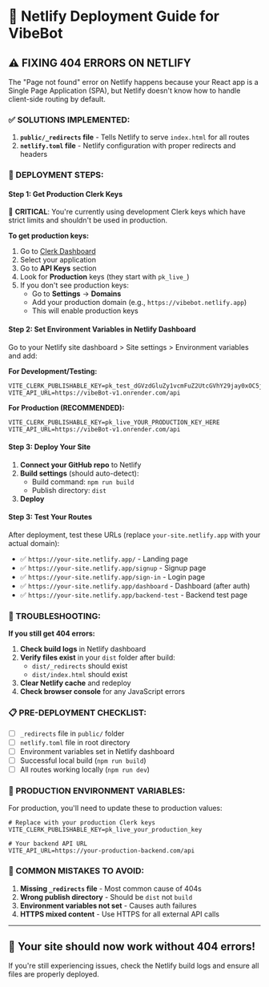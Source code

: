 # 🚀 Netlify Deployment Guide for VibeBot

## ⚠️ FIXING 404 ERRORS ON NETLIFY

The "Page not found" error on Netlify happens because your React app is a Single Page Application (SPA), but Netlify doesn't know how to handle client-side routing by default.

### ✅ SOLUTIONS IMPLEMENTED:

1. **`public/_redirects` file** - Tells Netlify to serve `index.html` for all routes
2. **`netlify.toml` file** - Netlify configuration with proper redirects and headers

### 🔧 DEPLOYMENT STEPS:

#### Step 1: Get Production Clerk Keys

🚨 **CRITICAL**: You're currently using development Clerk keys which have strict limits and shouldn't be used in production.

**To get production keys:**
1. Go to [Clerk Dashboard](https://dashboard.clerk.dev/)
2. Select your application
3. Go to **API Keys** section
4. Look for **Production** keys (they start with `pk_live_`)
5. If you don't see production keys:
   - Go to **Settings** → **Domains**
   - Add your production domain (e.g., `https://vibebot.netlify.app`)
   - This will enable production keys

#### Step 2: Set Environment Variables in Netlify Dashboard

Go to your Netlify site dashboard > Site settings > Environment variables and add:

**For Development/Testing:**
```
VITE_CLERK_PUBLISHABLE_KEY=pk_test_dGVzdGluZy1vcmFuZ2UtcGVhY29jay0xOC5jbGVyay5hY2NvdW50cy5kZXYk
VITE_API_URL=https://vibeBot-v1.onrender.com/api
```

**For Production (RECOMMENDED):**
```
VITE_CLERK_PUBLISHABLE_KEY=pk_live_YOUR_PRODUCTION_KEY_HERE
VITE_API_URL=https://vibeBot-v1.onrender.com/api
```

#### Step 3: Deploy Your Site

1. **Connect your GitHub repo** to Netlify
2. **Build settings** (should auto-detect):
   - Build command: `npm run build`
   - Publish directory: `dist`
3. **Deploy**

#### Step 3: Test Your Routes

After deployment, test these URLs (replace `your-site.netlify.app` with your actual domain):

- ✅ `https://your-site.netlify.app/` - Landing page
- ✅ `https://your-site.netlify.app/signup` - Signup page
- ✅ `https://your-site.netlify.app/sign-in` - Login page
- ✅ `https://your-site.netlify.app/dashboard` - Dashboard (after auth)
- ✅ `https://your-site.netlify.app/backend-test` - Backend test page

### 🐛 TROUBLESHOOTING:

**If you still get 404 errors:**

1. **Check build logs** in Netlify dashboard
2. **Verify files exist** in your `dist` folder after build:
   - `dist/_redirects` should exist
   - `dist/index.html` should exist
3. **Clear Netlify cache** and redeploy
4. **Check browser console** for any JavaScript errors

### 📋 PRE-DEPLOYMENT CHECKLIST:

- [ ] `_redirects` file in `public/` folder
- [ ] `netlify.toml` file in root directory
- [ ] Environment variables set in Netlify dashboard
- [ ] Successful local build (`npm run build`)
- [ ] All routes working locally (`npm run dev`)

### 🔑 PRODUCTION ENVIRONMENT VARIABLES:

For production, you'll need to update these to production values:

```
# Replace with your production Clerk keys
VITE_CLERK_PUBLISHABLE_KEY=pk_live_your_production_key

# Your backend API URL
VITE_API_URL=https://your-production-backend.com/api
```

### 🚨 COMMON MISTAKES TO AVOID:

1. **Missing `_redirects` file** - Most common cause of 404s
2. **Wrong publish directory** - Should be `dist` not `build`
3. **Environment variables not set** - Causes auth failures
4. **HTTPS mixed content** - Use HTTPS for all external API calls

---

## 🎉 Your site should now work without 404 errors!

If you're still experiencing issues, check the Netlify build logs and ensure all files are properly deployed.
